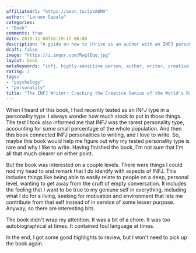 ```yaml
---
affiliateUrl: "https://amzn.to/2pVA8MV"
author: "Laruen Sapala"
categories:
- "Book"
comments: true
date: 2019-11-08T16:19:17-06:00
description: "A guide on how to thrive as an author with an INFJ personality type"
draft: false
image: "https://i.imgur.com/RwglEqq.jpg"
layout: book
metaKeywords: "infj, highly-sensitive person, author, writer, creative, introvert"
rating: 3
tags:
- "psychology"
- "personality"
title: "The INFJ Writer: Cracking the Creative Genius of the World's Rarest Type"
---
```


When I heard of this book, I had recently tested as an INFJ type in a personality type. I always wonder how much stock to put in those things. The test I took also informed me that INFJ was the rarest personality type, accounting for some small percentage of the whole population.  And then this book connected INFJ personalities to writing, and I love to write.  So, maybe this book would help me figure out why my tested personality type is rare and why I like to write.  Having finished the book, I'm not sure that I'm all that much clearer on either point.

But the book was interested on a couple levels.  There were things I could nod my head to and remark that I do identify with aspects of INFJ. This includes things like being able to easily relate to people on a deep, personal level, wanting to get away from the cruft of empty conversation.  It includes the feeling that I want to be true to my geniune self in everything, including what I do for a living, seeking for motivation and environment that lets me contribute from that self instead of in service of some lesser purpose.  Anyway, so there are interesting bits.

The book didn't wrap my attention.  It was a bit of a chore.  It was too autobiographical at times.  It contained foul language at times.  

In the end, I got some good highlights to review, but I won't need to pick up the book again.

<!--more-->
